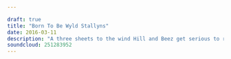 ```yaml
---

draft: true
title: "Born To Be Wyld Stallyns"
date: 2016-03-11
description: "A three sheets to the wind Hill and Beez get serious to review the new Killswitch Engage album, BABYMETAL's UK publicist joins us to answer your tough questions, we discuss AC/DC's new found problems, check out the new albums from Heck, Brian Fallon and After The Burial and NOFX's legendary Punk In Drublic is this week's Album Club. Be excellent to each other."
soundcloud: 251283952
---
```

